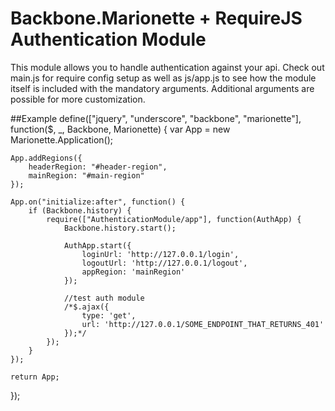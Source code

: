 # Backbone.Marionette + RequireJS Authentication Module 
This module allows you to handle authentication against your api.  Check out main.js for require config setup as well as js/app.js to see how the module itself is included with the mandatory arguments.  Additional arguments are possible for more customization.

##Example
define(["jquery", "underscore", "backbone", "marionette"], function($, _, Backbone, Marionette) {
	var App = new Marionette.Application();

	App.addRegions({
		headerRegion: "#header-region",
		mainRegion: "#main-region"
	});

	App.on("initialize:after", function() {
		if (Backbone.history) {
			require(["AuthenticationModule/app"], function(AuthApp) {
				Backbone.history.start();

				AuthApp.start({
					loginUrl: 'http://127.0.0.1/login',
					logoutUrl: 'http://127.0.0.1/logout',
					appRegion: 'mainRegion'
				});
				
				//test auth module
				/*$.ajax({
					type: 'get',
					url: 'http://127.0.0.1/SOME_ENDPOINT_THAT_RETURNS_401'
				});*/
			});
		}
	});

	return App;
});
